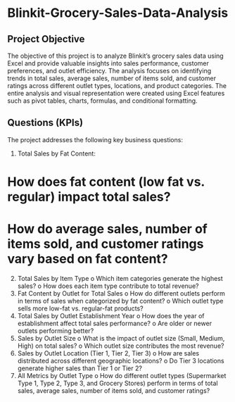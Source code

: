 # Blinkit-Grocery-Sales-Data-Analysis

## Project Objective
The objective of this project is to analyze Blinkit’s grocery sales data using Excel and provide valuable insights into sales performance, customer preferences, and outlet efficiency. The analysis focuses on identifying trends in total sales, average sales, number of items sold, and customer ratings across different outlet types, locations, and product categories. The entire analysis and visual representation were created using Excel features such as pivot tables, charts, formulas, and conditional formatting.

## Questions (KPIs)
The project addresses the following key business questions:
1.	Total Sales by Fat Content:
# How does fat content (low fat vs. regular) impact total sales?
# How do average sales, number of items sold, and customer ratings vary based on fat content?
2.	Total Sales by Item Type
o	Which item categories generate the highest sales?
o	How does each item type contribute to total revenue?
3.	Fat Content by Outlet for Total Sales
o	How do different outlets perform in terms of sales when categorized by fat content?
o	Which outlet type sells more low-fat vs. regular-fat products?
4.	Total Sales by Outlet Establishment Year
o	How does the year of establishment affect total sales performance?
o	Are older or newer outlets performing better?
5.	Sales by Outlet Size
o	What is the impact of outlet size (Small, Medium, High) on total sales?
o	Which outlet size contributes the most revenue?
6.	Sales by Outlet Location (Tier 1, Tier 2, Tier 3)
o	How are sales distributed across different geographic locations?
o	Do Tier 3 locations generate higher sales than Tier 1 or Tier 2?
7.	All Metrics by Outlet Type
o	How do different outlet types (Supermarket Type 1, Type 2, Type 3, and Grocery Stores) perform in terms of total sales, average sales, number of items sold, and customer ratings?


